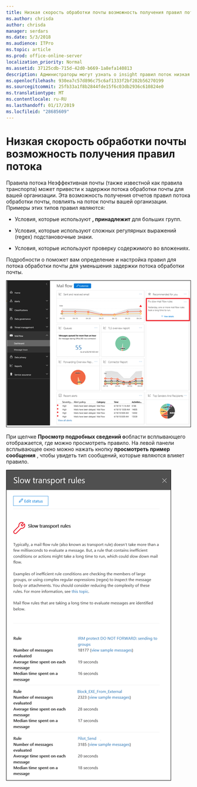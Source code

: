 ```yaml
---
title: Низкая скорость обработки почты возможность получения правил потока
ms.author: chrisda
author: chrisda
manager: serdars
ms.date: 5/3/2018
ms.audience: ITPro
ms.topic: article
ms.prod: office-online-server
localization_priority: Normal
ms.assetid: 37125cdb-715d-42d0-b669-1a8efa140813
description: Администраторы могут узнать о insight правил поток низкая скорость обработки почты в панели мониторинга поток почты в центре соответствия требованиям & безопасности Office 365.
ms.openlocfilehash: 930ea7c57d896c75c6af1333f2bf202b56270199
ms.sourcegitcommit: 25fb33a1f8b2844fde15f6c03db2936c610824e0
ms.translationtype: MT
ms.contentlocale: ru-RU
ms.lasthandoff: 01/17/2019
ms.locfileid: "28685609"
---
```

# <a name="slow-mail-flow-rules-insight"></a>Низкая скорость обработки почты возможность получения правил потока

Правила потока Неэффективная почты (также известной как правила транспорта) может привести к задержки потока обработки почты для вашей организации. Эта возможность получения отчетов правил потока обработки почты, повлиять на поток почты вашей организации. Примеры этих типов правил являются:

- Условия, которые используют **, принадлежит** для больших групп.

- Условия, которые используют сложных регулярных выражений (regex) подстановочные знаки.

- Условия, которые используют проверку содержимого во вложениях.

Подробности о поможет вам определение и настройка правил для потока обработки почты для уменьшения задержки потока обработки почты.

![Низкая скорость обработки почты поток правила insight панели мониторинга поток почты в центре соответствия требованиям & безопасности Office 365](media/1dd90faa-f065-4b10-8b47-d35dc127fc26.png)

При щелчке **Просмотр подробных сведений о**области всплывающего отображается, где можно просмотреть правило. На левой панели всплывающее окно можно нажать кнопку **просмотреть пример сообщения** , чтобы увидеть тип сообщений, которые являются влияет правило.

![Всплывающее окно области после нажатия кнопки Просмотр сведений в потоке низкая скорость обработки почты правила insight панели мониторинга поток обработки почты](media/2cbd43b7-1f21-4338-a70c-7b50de5c69cd.png)
